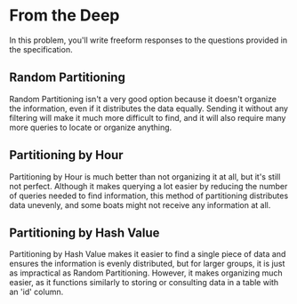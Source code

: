 # From the Deep

In this problem, you'll write freeform responses to the questions provided in the specification.

## Random Partitioning

Random Partitioning isn't a very good option because it doesn't organize the information, even if it distributes the data equally.
Sending it without any filtering will make it much more difficult to find, and it will also require many more queries to locate or organize anything.

## Partitioning by Hour

Partitioning by Hour is much better than not organizing it at all, but it's still not perfect.
Although it makes querying a lot easier by reducing the number of queries needed to find information, this method of partitioning distributes data unevenly, and some boats might not receive any information at all.

## Partitioning by Hash Value

Partitioning by Hash Value makes it easier to find a single piece of data and ensures the information is evenly distributed, but for larger groups, it is just as impractical as Random Partitioning.
However, it makes organizing much easier, as it functions similarly to storing or consulting data in a table with an 'id' column.
